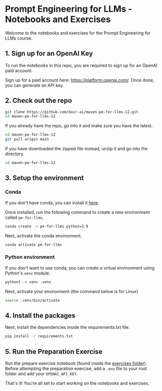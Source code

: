 # Prompt Engineering for LLMs - Notebooks and Exercises

Welcome to the notebooks and exercises for the Prompt Engineering for LLMs course.

## 1. Sign up for an OpenAI Key

To run the notebooks in this repo, you are required to sign up for an OpenAI paid account.


Sign up for a paid account here: https://platform.openai.com/. Once done, you can generate an API key.


## 2. Check out the repo

```sh
git clone https://github.com/dair-ai/maven-pe-for-llms-12.git
cd maven-pe-for-llms-12
```

If you already have the repo, go into it and make sure you have the latest.

```sh
cd maven-pe-for-llms-12
git pull origin main
```

If you have downloaded the zipped file instead, unzip it and go into the directory.

```sh
cd maven-pe-for-llms-12
```

## 3. Setup the environment

### Conda

If you don't have conda, you can install it [here](https://docs.conda.io/projects/conda/en/latest/user-guide/install/).

Once installed, run the following command to create a new environment called `pe-for-llms`. 

```sh
conda create -n pe-for-llms python=3.9
```

Next, activate the conda environment.

```sh
conda activate pe-for-llms
```

### Python environment

If you don't want to use conda, you can create a virtual environment using Python's `venv` module.

```sh
python3 -m venv .venv
```

Next, activate your environment (the command below is for Linux)
```sh
source .venv/bin/activate
```

## 4. Install the packages

Next, install the dependencies inside the requirements.txt file.

```sh
pip install -r requirements.txt
```

## 5. Run the Preparation Exercise

Run the prepare exercise notebook (found inside the [exercises folder](https://github.com/dair-ai/maven-pe-for-llms-12/blob/main/exercises/PE_for_LLMs_Preparation_Exercise.ipynb)). Before attempting the preparation exercise, add a `.env` file to your root folder and add your `OPENAI_API_KEY`.

That's it! You're all set to start working on the notebooks and exercises.